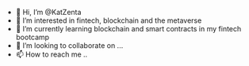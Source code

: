 - 👋 Hi, I’m @KatZenta
- 👀 I’m interested in fintech, blockchain and the metaverse
- 🌱 I’m currently learning blockchain and smart contracts in my fintech bootcamp
- 💞️ I’m looking to collaborate on ...
- 📫 How to reach me ..

<!---
KatZenta/KatZenta is a ✨ special ✨ repository because its `README.md` (this file) appears on your GitHub profile.
You can click the Preview link to take a look at your changes.
--->
